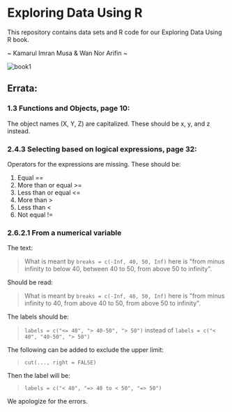 # Exploring Data Using R
This repository contains data sets and R code for our Exploring Data Using R book.

~ Kamarul Imran Musa & Wan Nor Arifin ~

![book1](https://wnarifin.github.io/img/rbook1.jpg)

## Errata:

### 1.3 Functions and Objects, page 10:
The object names (X, Y, Z) are capitalized. These should be x, y, and z instead.

### 2.4.3 Selecting based on logical expressions, page 32:
Operators for the expressions are missing. These should be:

1. Equal ==
2. More than or equal >=
3. Less than or equal <=
4. More than >
5. Less than <
6. Not equal !=

### 2.6.2.1 From a numerical variable
The text:

> What is meant by `breaks = c(-Inf, 40, 50, Inf)` here is "from minus infinity to below 40, between 40 to 50, from above 50 to infinity".

Should be read:

> What is meant by `breaks = c(-Inf, 40, 50, Inf)` here is "from minus infinity to 40, from above 40 to 50, from above 50 to infinity".

The labels should be:

> `labels = c("<= 40", "> 40-50", "> 50")` instead of `labels = c("< 40", "40-50", "> 50")`

The following can be added to exclude the upper limit:

> `cut(..., right = FALSE)`

Then the label will be:

> `labels = c("< 40", "=> 40 to < 50", "=> 50")`

We apologize for the errors.
